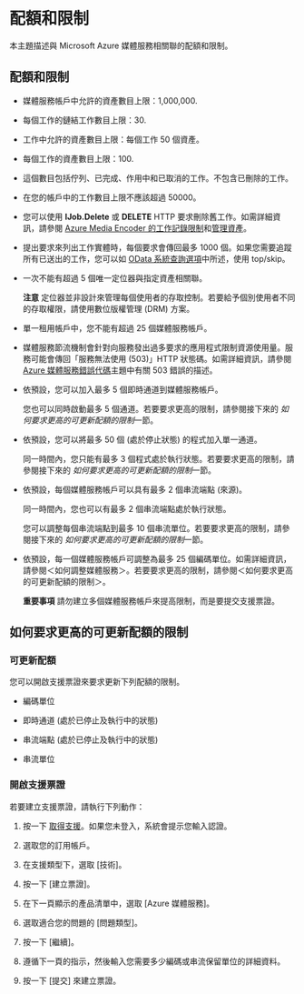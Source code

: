 <properties pageTitle="媒體服務配額和限制" description="本主題描述與 Microsoft Azure 媒體服務相關聯的配額和限制。" services="media-services" documentationCenter="" authors="Juliako" manager="dwrede" />

<tags ms.service="media-services" ms.devlang="" ms.topic="article" ms.tgt_pltfrm="" ms.workload="media" ms.date="01/23/2015" ms.author="juliako" />

# 配額和限制

本主題描述與 Microsoft Azure 媒體服務相關聯的配額和限制。

## 配額和限制

- 媒體服務帳戶中允許的資產數目上限：1,000,000. 

- 每個工作的鏈結工作數目上限：30.

- 工作中允許的資產數目上限：每個工作 50 個資產。
 
- 每個工作的資產數目上限：100.
 
- 這個數目包括佇列、已完成、作用中和已取消的工作。不包含已刪除的工作。
 
- 在您的帳戶中的工作數目上限不應該超過 50000。
 
- 您可以使用 **IJob.Delete** 或 **DELETE** HTTP 要求刪除舊工作。如需詳細資訊，請參閱 [Azure Media Encoder 的工作記錄限制](http://blogs.msdn.com/b/randomnumber/archive/2014/05/05/job-record-limit-for-windows-azure-media-encoder.aspx)和[管理資產](https://msdn.microsoft.com/library/azure/dn642436.aspx)。 
 
- 提出要求來列出工作實體時，每個要求會傳回最多 1000 個。如果您需要追蹤所有已送出的工作，您可以如 [OData 系統查詢選項](http://msdn.microsoft.com/library/gg309461.aspx)中所述，使用 top/skip。  


- 一次不能有超過 5 個唯一定位器與指定資產相關聯。 
	
	**注意**
	定位器並非設計來管理每個使用者的存取控制。若要給予個別使用者不同的存取權限，請使用數位版權管理 (DRM) 方案。

- 單一租用帳戶中，您不能有超過 25 個媒體服務帳戶。

- 媒體服務節流機制會針對向服務發出過多要求的應用程式限制資源使用量。服務可能會傳回「服務無法使用 (503)」HTTP 狀態碼。如需詳細資訊，請參閱 [Azure 媒體服務錯誤代碼](http://msdn.microsoft.com/library/azure/dn168949.aspx)主題中有關 503 錯誤的描述。

- 依預設，您可以加入最多 5 個即時通道到媒體服務帳戶。 

	您也可以同時啟動最多 5 個通道。若要要求更高的限制，請參閱接下來的 *如何要求更高的可更新配額的限制*一節。

- 依預設，您可以將最多 50 個 (處於停止狀態) 的程式加入單一通道。 

	同一時間內，您只能有最多 3 個程式處於執行狀態。若要要求更高的限制，請參閱接下來的 *如何要求更高的可更新配額的限制*一節。

- 依預設，每個媒體服務帳戶可以具有最多 2 個串流端點 (來源)。 

	同一時間內，您也可以有最多 2 個串流端點處於執行狀態。

	您可以調整每個串流端點到最多 10 個串流單位。若要要求更高的限制，請參閱接下來的 *如何要求更高的可更新配額的限制*一節。


- 依預設，每一個媒體服務帳戶可調整為最多 25 個編碼單位。如需詳細資訊，請參閱＜如何調整媒體服務＞。若要要求更高的限制，請參閱＜如何要求更高的可更新配額的限制＞。
	
	**重要事項**
	請勿建立多個媒體服務帳戶來提高限制，而是要提交支援票證。

## 如何要求更高的可更新配額的限制

### 可更新配額

您可以開啟支援票證來要求更新下列配額的限制。
- 編碼單位

- 即時通道 (處於已停止及執行中的狀態)
 
- 串流端點 (處於已停止及執行中的狀態)
 
- 串流單位

### 開啟支援票證

若要建立支援票證，請執行下列動作：

1. 按一下 [取得支援](https://manage.windowsazure.com/?getsupport=true)。如果您未登入，系統會提示您輸入認證。

1. 選取您的訂用帳戶。
 
1. 在支援類型下，選取 [技術]。
 
1. 按一下 [建立票證]。 
 
1. 在下一頁顯示的產品清單中，選取 [Azure 媒體服務]。
 
1. 選取適合您的問題的 [問題類型]。
 
1. 按一下 [繼續]。
 
1. 遵循下一頁的指示，然後輸入您需要多少編碼或串流保留單位的詳細資料。 
 
1. 按一下 [提交] 來建立票證。
 


<!--HONumber=52--> 